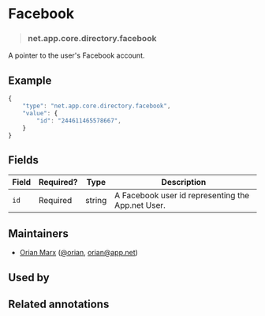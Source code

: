 <!-- give your annotation a title -->
# Facebook

<!-- specify the "type" for your annotation -->
> ### net.app.core.directory.facebook

<!-- provide a description of what your annotation represents -->
A pointer to the user's Facebook account.

<!-- provide at least one example of what your annotation might look like in the wild -->
## Example

~~~ js
{
    "type": "net.app.core.directory.facebook",
    "value": {
        "id": "244611465578667",
    }
}
~~~

<!-- provide a complete description of the fields in the "value" object for your annotation -->
## Fields

| Field | Required? | Type   | Description                                       |
| ----- | --------- | ----   | -----------                                       |
| `id`  | Required  | string | A Facebook user id representing the App.net User. |

<!-- provide a way to contact you -->
## Maintainers
* [Orian Marx](http://orianmarx.com) ([@orian](https://alpha.app.net/orian), [orian@app.net](mailto:orian@app.net))

<!-- provide references to compatible apps / service -->
## Used by

<!-- provide references to related annotations -->
## Related annotations